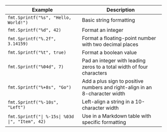| Example                                         | Description                                                                 |
|-------------------------------------------------|-----------------------------------------------------------------------------|
| `fmt.Sprintf("%s", "Hello, World!")`            | Basic string formatting                                                     |
| `fmt.Sprintf("%d", 42)`                         | Format an integer                                                           |
| `fmt.Sprintf("%.2f", 3.14159)`                  | Format a floating-point number with two decimal places                      |
| `fmt.Sprintf("%t", true)`                       | Format a boolean value                                                      |
| `fmt.Sprintf("%04d", 7)`                        | Pad an integer with leading zeros to a total width of four characters       |
| `fmt.Sprintf("%+8s", "Go")`                     | Add a plus sign to positive numbers and right-align in an 8-character width |
| `fmt.Sprintf("%-10s", "Left")`                  | Left-align a string in a 10-character width                                 |
| `fmt.Sprintf("\| %-15s\| %03d \|", "Item", 42)` | Use in a Markdown table with specific formatting                            |
